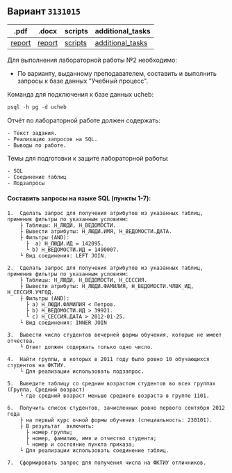 ## Вариант `3131015`
|.pdf|.docx| scripts | additional_tasks |
|---|---|---|---|
| [report](./docs/report.pdf) | [report](./docs/report.docx) | [scripts](./scripts.sql) | [additional_tasks](./additional_tasks.sql)|
  
Для выполнения лабораторной работы №2 необходимо:

- По варианту, выданному преподавателем, составить и выполнить запросы к базе данных "Учебный процесс".
  
Команда для подключения к базе данных ucheb:
```SQL
psql -h pg -d ucheb 
```


Отчёт по лабораторной работе должен содержать:

    - Текст задания.
    - Реализацию запросов на SQL.
    - Выводы по работе.

Темы для подготовки к защите лабораторной работы:

    - SQL
    - Соединение таблиц
    - Подзапросы


#### Составить запросы на языке SQL (пункты 1-7):
```
1.  Сделать запрос для получения атрибутов из указанных таблиц, применив фильтры по указанным условиям:  
    ├ Таблицы: Н_ЛЮДИ, Н_ВЕДОМОСТИ. 
    ├ Вывести атрибуты: Н_ЛЮДИ.ИМЯ, Н_ВЕДОМОСТИ.ДАТА. 
    ├ Фильтры (AND):      
      ├  a) Н_ЛЮДИ.ИД = 142095.
      └ b) Н_ВЕДОМОСТИ.ИД = 1490007. 
    └ Вид соединения: LEFT JOIN.  

2.  Сделать запрос для получения атрибутов из указанных таблиц, применив фильтры по указанным условиям:
    ├ Таблицы: Н_ЛЮДИ, Н_ВЕДОМОСТИ, Н_СЕССИЯ. 
    ├ Вывести атрибуты: Н_ЛЮДИ.ФАМИЛИЯ, Н_ВЕДОМОСТИ.ЧЛВК_ИД, Н_СЕССИЯ.УЧГОД. 
    ├ Фильтры (AND):      
      ├ a) Н_ЛЮДИ.ФАМИЛИЯ < Петров.     
      ├ b) Н_ВЕДОМОСТИ.ИД > 39921.     
      └ c) Н_СЕССИЯ.ДАТА > 2012-01-25. 
    └ Вид соединения: INNER JOIN  

3.  Вывести число студентов вечерней формы обучения, которые не имеет отчества.
    └ Ответ должен содержать только одно число.  

4.  Найти группы, в которых в 2011 году было ровно 10 обучающихся студентов на ФКТИУ.
    └ Для реализации использовать подзапрос.  

5.  Выведите таблицу со средним возрастом студентов во всех группах (Группа, Средний возраст)
    └ где средний возраст меньше среднего возраста в группе 1101.  

6.  Получить список студентов, зачисленных ровно первого сентября 2012 года  
    ├ на первый курс очной формы обучения (специальность: 230101). 
    ├ В результат  включить:
      ├ номер группы;
      ├ номер, фамилию, имя и отчество студента;
      └ номер и состояние пункта приказа;
    └ Для реализации использовать соединение таблиц.  

7.  Сформировать запрос для получения числа на ФКТИУ отличников.
```
